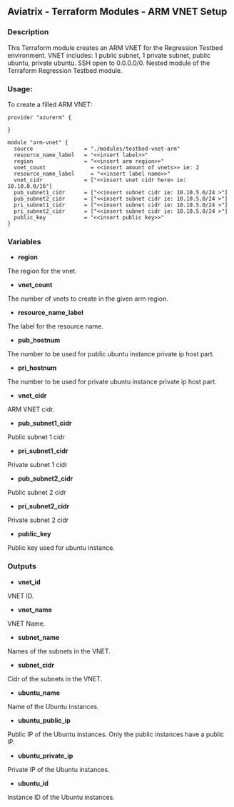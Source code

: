 ## Aviatrix - Terraform Modules - ARM VNET Setup

### Description
This Terraform module creates an ARM VNET for the Regression Testbed environment. VNET includes: 1 public subnet, 1 private subnet, public ubuntu, private ubuntu. SSH open to 0.0.0.0/0. Nested module of the Terraform Regression Testbed module.

### Usage:
To create a filled ARM VNET:
```
provider "azurerm" {

}

module "arm-vnet" {
  source          	    = "./modules/testbed-vnet-arm"
  resource_name_label   = "<<insert label>>"
  region                = "<<insert arm region>>"
  vnet_count	  	      = <<insert amount of vnets>> ie: 2
  resource_name_label	  = "<<insert label name>>"
  vnet_cidr        	    = ["<<insert vnet cidr here> ie: 10.10.0.0/16"]
  pub_subnet1_cidr     	= ["<<insert subnet cidr ie: 10.10.5.0/24 >"]
  pub_subnet2_cidr     	= ["<<insert subnet cidr ie: 10.10.5.0/24 >"]
  pri_subnet1_cidr     	= ["<<insert subnet cidr ie: 10.10.5.0/24 >"]
  pri_subnet2_cidr     	= ["<<insert subnet cidr ie: 10.10.5.0/24 >"]
  public_key            = "<<insert public key>>"
}
```

### Variables

- **region**

The region for the vnet.

- **vnet_count**

The number of vnets to create in the given arm region.

- **resource_name_label**

The label for the resource name.

- **pub_hostnum**

The number to be used for public ubuntu instance private ip host part.

- **pri_hostnum**

The number to be used for private ubuntu instance private ip host part.

- **vnet_cidr**

ARM VNET cidr.

- **pub_subnet1_cidr**

Public subnet 1 cidr

- **pri_subnet1_cidr**

Private subnet 1 cidr

- **pub_subnet2_cidr**

Public subnet 2 cidr

- **pri_subnet2_cidr**

Private subnet 2 cidr

- **public_key**

Public key used for ubuntu instance.

### Outputs

- **vnet_id**

VNET ID.

- **vnet_name**

VNET Name.

- **subnet_name**

Names of the subnets in the VNET.

- **subnet_cidr**

Cidr of the subnets in the VNET.

- **ubuntu_name**

Name of the Ubuntu instances.

- **ubuntu_public_ip**

Public IP of the Ubuntu instances. Only the public instances have a public IP.

- **ubuntu_private_ip**

Private IP of the Ubuntu instances.

- **ubuntu_id**

Instance ID of the Ubuntu instances.
